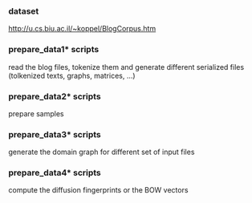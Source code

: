 ### dataset

http://u.cs.biu.ac.il/~koppel/BlogCorpus.htm

### prepare_data1* scripts

read the blog files, tokenize them and generate different serialized files (tolkenized texts, graphs, matrices, ...)
 
### prepare_data2* scripts

prepare samples   

### prepare_data3* scripts

generate the domain graph for different set of input files 

### prepare_data4* scripts
 
compute the diffusion fingerprints or the BOW vectors

